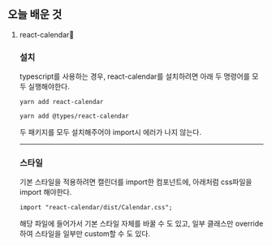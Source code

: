 ## 오늘 배운 것 
1. react-calendar📅    
    ### 설치  
    typescript를 사용하는 경우, react-calendar를 설치하려면 아래 두 명령어를 모두 실행해야한다.   
    ```
    yarn add react-calendar
    ```
  
    ```
    yarn add @types/react-calendar
    ```
  
    두 패키지를 모두 설치해주어야 import시 에러가 나지 않는다.
    
    ---
  
    ### 스타일  
    기본 스타일을 적용하려면 캘린더를 import한 컴포넌트에, 아래처럼 css파일을 import 해야한다. 
    ```
    import "react-calendar/dist/Calendar.css";
    ```
    해당 파일에 들어가서 기본 스타일 자체를 바꿀 수 도 있고, 일부 클래스만 override하여 스타일을 일부만 custom할 수 도 있다. 
